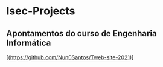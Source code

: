# Isec-Projects

## Apontamentos do curso de Engenharia Informática

[(https://github.com/Nun0Santos/Tweb-site-2021)]
